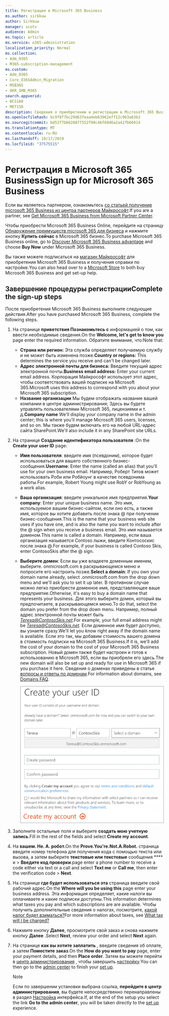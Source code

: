 ```yaml
---
title: Регистрация в Microsoft 365 Business
ms.author: sirkkuw
author: Sirkkuw
manager: scotv
audience: Admin
ms.topic: article
ms.service: o365-administration
localization_priority: Normal
ms.collection:
- Adm_O365
- M365-subscription-management
ms.custom:
- Adm_O365
- Core_O365Admin_Migration
- MSB365
- OKR_SMB_M365
search.appverid:
- BCS160
- MET150
description: Сведения о приобретении и регистрации в Microsoft 365 Business.
ms.openlocfilehash: bc9f8f7bc29d63feaa4eb63962eff12c963a63b2
ms.sourcegitcommit: bd52f7b662887f552f90c46f69d6a2a42fb66914
ms.translationtype: MT
ms.contentlocale: ru-RU
ms.lasthandoff: 10/17/2019
ms.locfileid: "37575515"
---
```

# <a name="sign-up-for-microsoft-365-business"></a><span data-ttu-id="b47de-103">Регистрация в Microsoft 365 Business</span><span class="sxs-lookup"><span data-stu-id="b47de-103">Sign up for Microsoft 365 Business</span></span>

<span data-ttu-id="b47de-104">Если вы являетесь партнером, ознакомьтесь [со статьей получение microsoft 365 Business из центра партнеров Майкрософт](get-microsoft-365-business.md#get-microsoft-365-business-from-microsoft-partner-center).</span><span class="sxs-lookup"><span data-stu-id="b47de-104">If you are a partner, see [Get Microsoft 365 Business from Microsoft Partner Center](get-microsoft-365-business.md#get-microsoft-365-business-from-microsoft-partner-center).</span></span>

<span data-ttu-id="b47de-105">Чтобы приобрести Microsoft 365 Business Online, перейдите на страницу [Обнаружение преимуществ microsoft 365 для бизнеса](https://www.microsoft.com/microsoft-365/business#pmg-cmp-desktop) и нажмите кнопку **Купить сейчас** в Microsoft 365 бизнес.</span><span class="sxs-lookup"><span data-stu-id="b47de-105">To purchase Microsoft 365 Business online, go to [Discover Microsoft 365 Business advantage](https://www.microsoft.com/microsoft-365/business#pmg-cmp-desktop) and choose **Buy Now** under Microsoft 365 Business.</span></span>

<span data-ttu-id="b47de-106">Вы также можете подписаться на [магазин Майкрософт](https://www.microsoft.com/en-us/store/locations/find-a-store?icid=en-us_UF_FAS) для приобретения Microsoft 365 Business и получения справки по настройке.</span><span class="sxs-lookup"><span data-stu-id="b47de-106">You can also head over to a [Microsoft Store](https://www.microsoft.com/en-us/store/locations/find-a-store?icid=en-us_UF_FAS) to both buy Microsoft 365 Business and get set-up help.</span></span>

## <a name="complete-the-sign-up-steps"></a><span data-ttu-id="b47de-107">Завершение процедуры регистрации</span><span class="sxs-lookup"><span data-stu-id="b47de-107">Complete the sign-up steps</span></span>

<span data-ttu-id="b47de-108">После приобретения Microsoft 365 Business выполните следующие действия.</span><span class="sxs-lookup"><span data-stu-id="b47de-108">After you have purchased Microsoft 365 Business, complete the following steps.</span></span>

1. <span data-ttu-id="b47de-109">На странице **приветствия Познакомьтесь с** информацией о том, как ввести необходимые сведения.</span><span class="sxs-lookup"><span data-stu-id="b47de-109">On the **Welcome, let's get to know you** page enter the required information.</span></span> <span data-ttu-id="b47de-110">Обратите внимание, что:</span><span class="sxs-lookup"><span data-stu-id="b47de-110">Note that:</span></span>
 
    -  <span data-ttu-id="b47de-111">**Страна или регион:** Эта служба определяет получаемую службу и не может быть изменена позже.</span><span class="sxs-lookup"><span data-stu-id="b47de-111">**Country or regions:** This determines the service you receive and can't be changed later.</span></span>
    - <span data-ttu-id="b47de-112">**Адрес электронной почты для бизнеса:** Введите текущий адрес электронной почты.</span><span class="sxs-lookup"><span data-stu-id="b47de-112">**Business email address:** Enter your current email address.</span></span> <span data-ttu-id="b47de-113">Корпорация Майкрософт использует этот адрес, чтобы соответствовать вашей подписке на Microsoft 365.</span><span class="sxs-lookup"><span data-stu-id="b47de-113">Microsoft uses this address to correspond with you about your Microsoft 365 subscription.</span></span>
    - <span data-ttu-id="b47de-114">**Название организации** Мы будем отображать название вашей компании в центре администрирования; Здесь вы будете управлять пользователями Microsoft 365, лицензиями и т. д.</span><span class="sxs-lookup"><span data-stu-id="b47de-114">**Company name** We'll display your company name in the admin center; this is where you'll manage Microsoft 365 users, licenses, and so on.</span></span> <span data-ttu-id="b47de-115">Мы также будем включать его на любой URL-адрес сайта SharePoint.</span><span class="sxs-lookup"><span data-stu-id="b47de-115">We'll also include it in any SharePoint site URLs.</span></span>

2. <span data-ttu-id="b47de-116">На странице **Создание идентификатора пользователя** :</span><span class="sxs-lookup"><span data-stu-id="b47de-116">On the **Create your user ID** page:</span></span>

    - <span data-ttu-id="b47de-117">**Имя пользователя**: введите имя (псевдоним), которое будет использоваться для вашего собственного бизнес-сообщения.</span><span class="sxs-lookup"><span data-stu-id="b47de-117">**Username**: Enter the name (called an alias) that you'll use for your own business email.</span></span> <span data-ttu-id="b47de-118">Например, Роберт Титов может использовать Роби или Робйоунг в качестве псевдонима работы.</span><span class="sxs-lookup"><span data-stu-id="b47de-118">For example, Robert Young might use RobY or RobYoung as a work alias.</span></span>
    - <span data-ttu-id="b47de-119">**Ваша организация**: введите уникальное имя предприятия.</span><span class="sxs-lookup"><span data-stu-id="b47de-119">**Your company**: Enter your unique business name.</span></span> <span data-ttu-id="b47de-120">Это имя, используемое вашим бизнес-сайтом, если оно есть, а также имя, которое вы хотите добавить после знака @ при получении бизнес-сообщения.</span><span class="sxs-lookup"><span data-stu-id="b47de-120">This is the name that your business web site uses if you have one, and is also the name you want to include after the @ sign when you receive a business email.</span></span> <span data-ttu-id="b47de-121">Это имя называется доменом.</span><span class="sxs-lookup"><span data-stu-id="b47de-121">This name is called a domain.</span></span> <span data-ttu-id="b47de-122">Например, если ваша организация называется Contoso лыжи, введите Контососкис после знака @.</span><span class="sxs-lookup"><span data-stu-id="b47de-122">For example, if your business is called Contoso Skis, enter ContosoSkis after the @ sign.</span></span>
    - <span data-ttu-id="b47de-123">**Выберите домен**: Если вы уже владеете доменным именем, выберите. onmicrosoft.com в раскрывающемся меню и попросите его настроить позже.</span><span class="sxs-lookup"><span data-stu-id="b47de-123">**Select a domain**: If you own your domain name already, select .onmicrosoft.com from the drop down menu and we'll ask you to set it up later.</span></span> <span data-ttu-id="b47de-124">В противном случае можно легко приобрести доменное имя, представляющее ваше предприятие.</span><span class="sxs-lookup"><span data-stu-id="b47de-124">Otherwise, it's easy to buy a domain name that represents your business.</span></span> <span data-ttu-id="b47de-125">Для этого выберите домен, который вы предпочитаете, в раскрывающемся меню.</span><span class="sxs-lookup"><span data-stu-id="b47de-125">To do that, select the domain you prefer from the drop down menu.</span></span> <span data-ttu-id="b47de-126">Например, полный адрес электронной почты может быть *Teresa@ContosoSkis.net*.</span><span class="sxs-lookup"><span data-stu-id="b47de-126">For example, your full email address might be *Teresa@ContosoSkis.net*.</span></span> <span data-ttu-id="b47de-127">Если доменное имя будет доступно, вы узнаете сразу.</span><span class="sxs-lookup"><span data-stu-id="b47de-127">We'll let you know right away if the domain name is available.</span></span> <span data-ttu-id="b47de-128">Если это так, мы добавим стоимость вашего домена в стоимость подписки на Microsoft 365 Business.</span><span class="sxs-lookup"><span data-stu-id="b47de-128">If it is, we'll add the cost of your domain to the cost of your Microsoft 365 Business subscription.</span></span> <span data-ttu-id="b47de-129">Новый домен также будет настроен и готов к использованию в Microsoft 365, если вы приобрели его здесь.</span><span class="sxs-lookup"><span data-stu-id="b47de-129">The new domain will also be set up and ready for use in Microsoft 365 if you purchase it here.</span></span> <span data-ttu-id="b47de-130">Сведения о доменах приведены в статье [вопросы и ответы по доменам](https://docs.microsoft.com/office365/admin/setup/domains-faq).</span><span class="sxs-lookup"><span data-stu-id="b47de-130">For information about domains, see [Domains FAQ](https://docs.microsoft.com/office365/admin/setup/domains-faq).</span></span>
    
        ![Снимок экрана: страница "Создание идентификатора пользователя".](media/signinuserid.png)

3. <span data-ttu-id="b47de-132">Заполните остальные поля и выберите **создать мою учетную запись**.</span><span class="sxs-lookup"><span data-stu-id="b47de-132">Fill in the rest of the fields and select **Create my account**.</span></span>
4. <span data-ttu-id="b47de-133">На **вашем. Не. A. робот.**</span><span class="sxs-lookup"><span data-stu-id="b47de-133">On the **Prove.You're.Not.A.Robot.**</span></span> <span data-ttu-id="b47de-134">страница введите номер телефона для получения кода с помощью текста или вызова, а затем выберите **текстовые или текстовые** сообщения \*\*\*\* и \> **Введите код проверки**.</span><span class="sxs-lookup"><span data-stu-id="b47de-134">page enter a phone number to receive a code either via text or a call and select **Text me** or **Call me**, then enter the verification code \> **Next**.</span></span>
5. <span data-ttu-id="b47de-135">На странице **где будет использоваться эта** страница введите свой рабочий адрес.</span><span class="sxs-lookup"><span data-stu-id="b47de-135">On the **Where will you be using this** page enter your business address.</span></span> <span data-ttu-id="b47de-136">Эта информация определяет, какие налоги вы оплачиваете и какие подписки доступны.</span><span class="sxs-lookup"><span data-stu-id="b47de-136">This information determines what taxes you pay and which subscriptions are are available.</span></span> <span data-ttu-id="b47de-137">Чтобы получить дополнительные сведения о налогах, посмотрите, [какой налог будет взиматься?](https://docs.microsoft.com/office365/admin/subscriptions-and-billing/what-tax-will-i-be-charged?view=o365-worldwide)</span><span class="sxs-lookup"><span data-stu-id="b47de-137">For more information about taxes, see [What tax will I be charged?](https://docs.microsoft.com/office365/admin/subscriptions-and-billing/what-tax-will-i-be-charged?view=o365-worldwide)</span></span> 
1. <span data-ttu-id="b47de-138">Нажмите кнопку **Далее**, просмотрите свой заказ и снова нажмите кнопку **Далее** .</span><span class="sxs-lookup"><span data-stu-id="b47de-138">Select **Next**, review your order and select **Next** again.</span></span>
1. <span data-ttu-id="b47de-139">На странице **как вы хотите заплатить** , введите сведения об оплате, а затем **Поместите заказ**.</span><span class="sxs-lookup"><span data-stu-id="b47de-139">On the **How do you want to pay** page, enter your payment details, and then **Place order**.</span></span>
    <span data-ttu-id="b47de-140">Затем вы можете перейти в [центр администрирования](https://docs.microsoft.com/en-us/office365/admin/subscriptions-and-billing/what-tax-will-i-be-charged?view=o365-worldwide) , чтобы завершить [настройку](set-up.md).</span><span class="sxs-lookup"><span data-stu-id="b47de-140">You can then go to the [admin center](https://docs.microsoft.com/en-us/office365/admin/subscriptions-and-billing/what-tax-will-i-be-charged?view=o365-worldwide) to finish your [set up](set-up.md).</span></span>

    > [!NOTE]
    > <span data-ttu-id="b47de-141">Если по завершении установки выбрана ссылка, **перейдите в центр администрирования**, вы будете непосредственно перенаправлены в раздел [Настройка](set-up.md) интерфейса.</span><span class="sxs-lookup"><span data-stu-id="b47de-141">If, at the end of the setup you select the link **Go to the admin center**, you will be taken directly to the [set up](set-up.md) experience.</span></span>